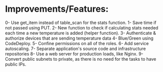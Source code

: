 # Improvements/Features:

0- Use get_item instead of table_scan for the stats function.
1- Save time if not passed using PUT.
2- New function to check if calculating stats needed each time a new temperature is added (helper function).
3- Authenticate & authorize devices that are sending temperature data
4- Blue/Green using CodeDeploy.
5- Confine permissions on all of the roles.
6- Add service autoscaling.
7- Separate application's source code and infrastructure repositories
8- Use a web server for production loads, like Nginx. 
9- Convert public subnets to private, as there is no need for the tasks to have public IPs.